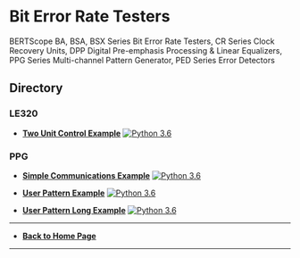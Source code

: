 # Bit Error Rate Testers
BERTScope BA, BSA, BSX Series Bit Error Rate Testers, CR Series Clock Recovery Units, DPP Digital Pre-emphasis Processing & Linear Equalizers, PPG Series Multi-channel Pattern Generator, PED Series Error Detectors 

## Directory
### LE320
* **[Two Unit Control Example](./src/TwoUnitCtlExample)** [![Python 3.6](https://img.shields.io/badge/python-3.6-&?labelColor=3E434A&colorB=006281&logo=python)](https://www.python.org/downloads/release/python-360/)

### PPG 
* **[Simple Communications Example](./src/SimpleExample)** [![Python 3.6](https://img.shields.io/badge/python-3.6-&?labelColor=3E434A&colorB=006281&logo=python)](https://www.python.org/downloads/release/python-360/)

* **[User Pattern Example](./src/UserPatternExample)** [![Python 3.6](https://img.shields.io/badge/python-3.6-&?labelColor=3E434A&colorB=006281&logo=python)](https://www.python.org/downloads/release/python-360/)

* **[User Pattern Long Example](./src/UserPatternLongExample)** [![Python 3.6](https://img.shields.io/badge/python-3.6-&?labelColor=3E434A&colorB=006281&logo=python)](https://www.python.org/downloads/release/python-360/)

----
* **[Back to Home Page](./../README.md)**
----
